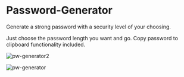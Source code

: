 # Password-Generator
Generate a strong password with a security level of your choosing.

Just choose the password length you want and go. Copy password to clipboard functionality included.


![pw-generator2](https://user-images.githubusercontent.com/68791163/181384971-141eb55c-19ee-4ec0-8710-fd481a51351a.PNG)

![pw-generator](https://user-images.githubusercontent.com/68791163/181384988-67df9d0e-57bb-4369-a296-01ec374946a6.PNG)
